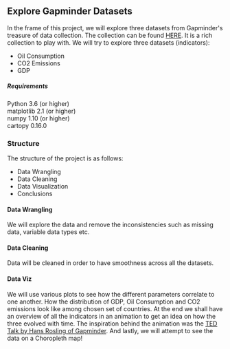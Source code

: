 ## Explore Gapminder Datasets
In the frame of this project, we will explore three datasets from Gapminder's treasure of data collection. The collection can be found [HERE](https://www.gapminder.org/data/ "HERE"). It is a rich collection to play with. We will try to explore three datasets (indicators):
- Oil Consumption
- CO2 Emissions
- GDP

##### Requirements
Python 3.6 (or higher)<br>
matplotlib 2.1 (or higher)<br>
numpy 1.10 (or higher)<br>
cartopy 0.16.0

### Structure
The structure of the project is as follows:
- Data Wrangling
- Data Cleaning
- Data Visualization
- Conclusions

#### Data Wrangling
We will explore the data and remove the inconsistencies such as missing data, variable data types etc.

#### Data Cleaning
Data will be cleaned in order to have smoothness across all the datasets.

#### Data Viz
We will use various plots to see how the different parameters correlate to one another. How the distribution of GDP, Oil Consumption and CO2 emissions look like among chosen set of countries.
At the end we shall have an overview of all the indicators in an animation to get an idea on how the three evolved with time. The inspiration behind the animation was the [TED Talk by Hans Rosling of Gapminder](https://www.youtube.com/watch?v=hVimVzgtD6w "TED Talk by Hans Rosling of Gapminder").
And lastly, we will attempt to see the data on a Choropleth map!


